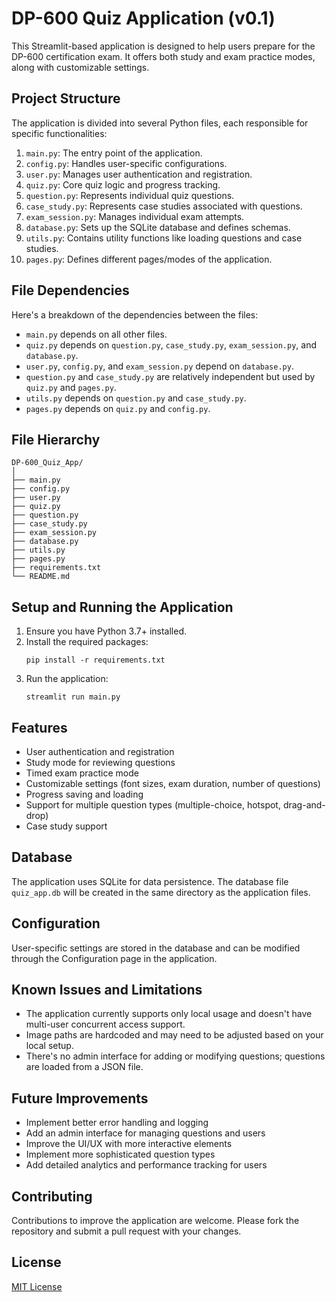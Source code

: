 # DP-600 Quiz Application (v0.1)

This Streamlit-based application is designed to help users prepare for the DP-600 certification exam. It offers both study and exam practice modes, along with customizable settings.

## Project Structure

The application is divided into several Python files, each responsible for specific functionalities:

1. `main.py`: The entry point of the application.
2. `config.py`: Handles user-specific configurations.
3. `user.py`: Manages user authentication and registration.
4. `quiz.py`: Core quiz logic and progress tracking.
5. `question.py`: Represents individual quiz questions.
6. `case_study.py`: Represents case studies associated with questions.
7. `exam_session.py`: Manages individual exam attempts.
8. `database.py`: Sets up the SQLite database and defines schemas.
9. `utils.py`: Contains utility functions like loading questions and case studies.
10. `pages.py`: Defines different pages/modes of the application.

## File Dependencies

Here's a breakdown of the dependencies between the files:

- `main.py` depends on all other files.
- `quiz.py` depends on `question.py`, `case_study.py`, `exam_session.py`, and `database.py`.
- `user.py`, `config.py`, and `exam_session.py` depend on `database.py`.
- `question.py` and `case_study.py` are relatively independent but used by `quiz.py` and `pages.py`.
- `utils.py` depends on `question.py` and `case_study.py`.
- `pages.py` depends on `quiz.py` and `config.py`.

## File Hierarchy

```
DP-600_Quiz_App/
│
├── main.py
├── config.py
├── user.py
├── quiz.py
├── question.py
├── case_study.py
├── exam_session.py
├── database.py
├── utils.py
├── pages.py
├── requirements.txt
└── README.md
```

## Setup and Running the Application

1. Ensure you have Python 3.7+ installed.
2. Install the required packages:
   ```
   pip install -r requirements.txt
   ```
3. Run the application:
   ```
   streamlit run main.py
   ```

## Features

- User authentication and registration
- Study mode for reviewing questions
- Timed exam practice mode
- Customizable settings (font sizes, exam duration, number of questions)
- Progress saving and loading
- Support for multiple question types (multiple-choice, hotspot, drag-and-drop)
- Case study support

## Database

The application uses SQLite for data persistence. The database file `quiz_app.db` will be created in the same directory as the application files.

## Configuration

User-specific settings are stored in the database and can be modified through the Configuration page in the application.

## Known Issues and Limitations

- The application currently supports only local usage and doesn't have multi-user concurrent access support.
- Image paths are hardcoded and may need to be adjusted based on your local setup.
- There's no admin interface for adding or modifying questions; questions are loaded from a JSON file.

## Future Improvements

- Implement better error handling and logging
- Add an admin interface for managing questions and users
- Improve the UI/UX with more interactive elements
- Implement more sophisticated question types
- Add detailed analytics and performance tracking for users

## Contributing

Contributions to improve the application are welcome. Please fork the repository and submit a pull request with your changes.

## License

[MIT License](https://opensource.org/licenses/MIT)
